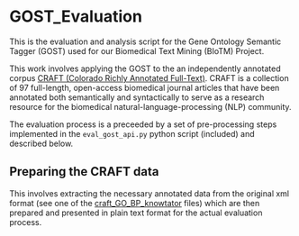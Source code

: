 # GOST_Evaluation
This is the evaluation and analysis script for the Gene Ontology Semantic Tagger (GOST) used for our Biomedical Text Mining (BIoTM) Project.

This work involves applying the GOST to the an independently annotated corpus [CRAFT (Colorado Richly Annotated Full-Text)](https://bmcbioinformatics.biomedcentral.com/articles/10.1186/1471-2105-13-161). CRAFT is a collection of 97 full-length, open-access biomedical journal articles that have been annotated both semantically and syntactically to serve as a research resource for the biomedical natural-language-processing (NLP) community.

The evaluation process is a preceeded by a set of pre-processing steps implemented in the `eval_gost_api.py` python script (included) and described below.

## Preparing the CRAFT data
This involves extracting the necessary annotated data from the original xml format (see one of the [craft_GO_BP_knowtator](https://github.com/IgnatiusEzeani/GOST_Evaluation/tree/master/BioTM_Project/craft_GO_BP_knowtator) files) which are then prepared and presented in plain text format for the actual evaluation process.

